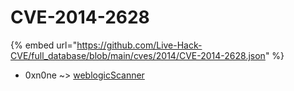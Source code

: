 # CVE-2014-2628
{% embed url="https://github.com/Live-Hack-CVE/full_database/blob/main/cves/2014/CVE-2014-2628.json" %}

* 0xn0ne ~> [weblogicScanner](https://www.alice-snow.ru/2014/database/cve-2014-2628/weblogicscanner-0xn0ne)